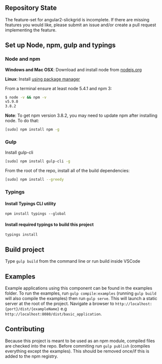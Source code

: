 ## Repository State

The feature-set for angular2-slickgrid is incomplete. If there are missing features you would like, please submit an issue and/or create a pull request implementing the feature. 

## Set up Node, npm, gulp and typings

### Node and npm
**Windows and Mac OSX**: Download and install node from [nodejs.org](http://nodejs.org/)

**Linux**: Install [using package manager](https://nodejs.org/en/download/package-manager/)

From a terminal ensure at least node 5.4.1 and npm 3:
```bash
$ node -v && npm -v
v5.9.0
3.8.2
```
**Note**: To get npm version 3.8.2, you may need to update npm after installing node.  To do that:
```bash
[sudo] npm install npm -g
```

### Gulp
Install gulp-cli
```bash
[sudo] npm install gulp-cli -g
```
From the root of the repo, install all of the build dependencies:
```bash
[sudo] npm install --greedy
```

### Typings
#### Install Typings CLI utility
`npm install typings --global`

#### Install required typings to build this project
`typings install`

## Build project
Type `gulp build` from the command line or run build inside VSCode

## Examples 
Example applications using this component can be found in the examples folder. To run the examples,
run `gulp compile:examples` (running `gulp build` will also compile the examples) then run `gulp serve`. This will launch a static server at the root of the project.
Navigate a browser to `http://localhost:{port}/dist/{exampleName}` e.g `http://localhost:8080/dist/basic_application`.


## Contributing
Because this project is meant to be used as an npm module, compiled files are checked into the repo. Before commiting run `gulp publish` (compiles
everything except the examples). This should be removed once/if this is added to the npm registry.
